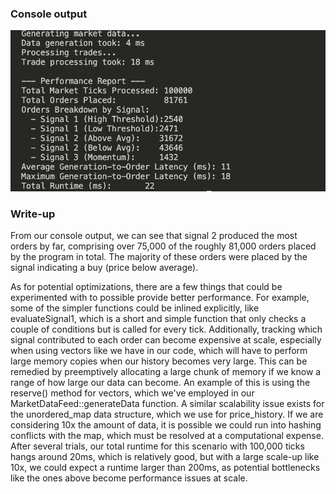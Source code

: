 ### Console output

![plt](./console-output.png)

### Write-up

From our console output, we can see that signal 2 produced the most orders by far, comprising over 75,000 of the roughly 81,000 orders placed by the program in total. The majority of these orders were placed by the signal indicating a buy (price below average).

As for potential optimizations, there are a few things that could be experimented with to possible provide better performance. For example, some of the simpler functions could be inlined explicitly, like evaluateSignal1, which is a short and simple function that only checks a couple of conditions but is called for every tick. Additionally, tracking which signal contributed to each order can become expensive at scale, especially when using vectors like we have in our code, which will have to perform large memory copies when our history becomes very large. This can be remedied by preemptively allocating a large chunk of memory if we know a range of how large our data can become. An example of this is using the reserve() method for vectors, which we've employed in our MarketDataFeed::generateData function. A similar scalability issue exists for the unordered_map data structure, which we use for price_history. If we are considering 10x the amount of data, it is possible we could run into hashing conflicts with the map, which must be resolved at a computational expense. After several trials, our total runtime for this scenario with 100,000 ticks hangs around 20ms, which is relatively good, but with a large scale-up like 10x, we could expect a runtime larger than 200ms, as potential bottlenecks like the ones above become performance issues at scale.
